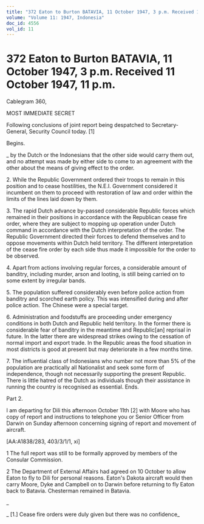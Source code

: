 ```yaml
---
title: "372 Eaton to Burton BATAVIA, 11 October 1947, 3 p.m. Received 11 October 1947, 11 p.m."
volume: "Volume 11: 1947, Indonesia"
doc_id: 4556
vol_id: 11
---
```


# 372 Eaton to Burton BATAVIA, 11 October 1947, 3 p.m. Received 11 October 1947, 11 p.m.

Cablegram 360,

MOST IMMEDIATE SECRET

Following conclusions of joint report being despatched to Secretary-General, Security Council today. [1]

Begins.

_ by the Dutch or the Indonesians that the other side would carry them out, and no attempt was made by either side to come to an agreement with the other about the means of giving effect to the order.

2\. While the Republic Government ordered their troops to remain in this position and to cease hostilities, the N.E.I. Government considered it incumbent on them to proceed with restoration of law and order within the limits of the lines laid down by them.

3\. The rapid Dutch advance by-passed considerable Republic forces which remained in their positions in accordance with the Republican cease fire order, where they are subject to mopping up operation under Dutch command in accordance with the Dutch interpretation of the order. The Republic Government directed their forces to defend themselves and to oppose movements within Dutch held territory. The different interpretation of the cease fire order by each side thus made it impossible for the order to be observed.

4\. Apart from actions involving regular forces, a considerable amount of banditry, including murder, arson and looting, is still being carried on to some extent by irregular bands.

5\. The population suffered considerably even before police action from banditry and scorched earth policy. This was intensified during and after police action. The Chinese were a special target.

6\. Administration and foodstuffs are proceeding under emergency conditions in both Dutch and Republic held territory. In the former there is considerable fear of banditry in the meantime and Republic[an] reprisal in future. In the latter there are widespread strikes owing to the cessation of normal import and export trade. In the Republic areas the food situation in most districts is good at present but may deteriorate in a few months time.

7\. The influential class of Indonesians who number not more than 5% of the population are practically all Nationalist and seek some form of independence, though not necessarily supporting the present Republic. There is little hatred of the Dutch as individuals though their assistance in running the country is recognised as essential. Ends.

Part 2.

I am departing for Dili this afternoon October 11th [2] with Moore who has copy of report and instructions to telephone you or Senior Officer from Darwin on Sunday afternoon concerning signing of report and movement of aircraft.

[AA:A1838/283, 403/3/1/1, xi]

1 The full report was still to be formally approved by members of the Consular Commission.

2 The Department of External Affairs had agreed on 10 October to allow Eaton to fly to Dili for personal reasons. Eaton's Dakota aircraft would then carry Moore, Dyke and Campbell on to Darwin before returning to fly Eaton back to Batavia. Chesterman remained in Batavia.

_

_ [1.] Cease fire orders were duly given but there was no confidence_
